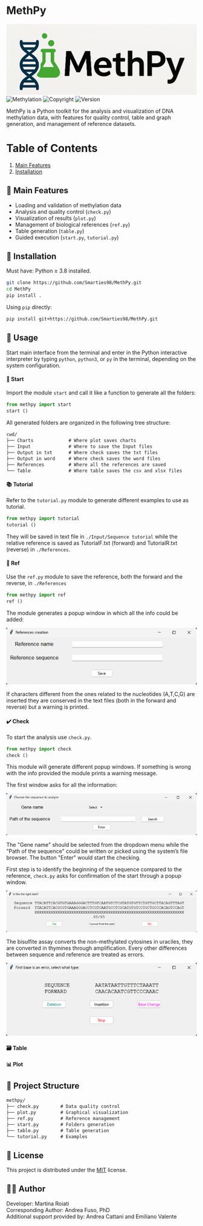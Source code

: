 # MethPy

![Logo](Logo.png)
![Methylation](https://img.shields.io/badge/🧬_CpG_and_non--CpG_Methylation-%23f5f5f5?style=flat)
![Copyright](https://img.shields.io/badge/copyright-2025-blue?style=flat)
![Version](https://img.shields.io/badge/V_1.0-yellow)



MethPy is a Python toolkit for the analysis and visualization of DNA methylation data, with features for quality control, table and graph generation, and management of reference datasets.

# Table of Contents
1. [Main Features](#header1)
2. [Installation](#header2)

## :test_tube: Main Features<a name="header1"/> 

- Loading and validation of methylation data
- Analysis and quality control (`check.py`)
- Visualization of results (`plot.py`)
- Management of biological references (`ref.py`)
- Table generation (`table.py`)
- Guided execution (`start.py`, `tutorial.py`)

## :rocket: Installation<a name="header2"/>

Must have: Python ≥ 3.8 installed.

```bash
git clone https://github.com/Smarties98/MethPy.git
cd MethPy
pip install .
```

Using  `pip` directly:

```bash
pip install git+https://github.com/Smarties98/MethPy.git
```

## :compass: Usage

Start main interface from the terminal and enter in the Python interactive interpreter by typing `python`, `python3`, or `py` in the terminal, depending on the system configuration.

#### :open_file_folder: Start
Import the module `start` and call it like a function to generate all the folders:
```python
from methpy import start
start ()
```
All generated folders are organized in the following tree structure: 
```
cwd/
├── Charts             # Where plot saves charts
├── Input              # Where to save the Input files
├── Output in txt      # Where check saves the txt files
├── Output in word     # Where check saves the word files
├── References         # Where all the references are saved
└── Table              # Where table saves the csv and xlsx files
```

#### :books: Tutorial 

Refer to the `tutorial.py` module to generate different examples to use as tutorial.
```python
from methpy import tutorial
tutorial ()
```
They will be saved in text file in `./Input/Sequence tutorial` while the relative reference is saved as TutorialF.txt (forward) and TutorialR.txt (reverse) in `./References`.

#### :bookmark: Ref
Use the `ref.py` module to save the reference, both the forward and the reverse, in `./References`
```python
from methpy import ref
ref ()
```

The module generates a popup window in which all the info could be added:

![ref](ref.png)

If characters different from the ones related to the nucleotides (A,T,C,G) are inserted they are conserved in the text files (both in the forward and reverse) but a warning is printed. 


#### :heavy_check_mark: Check
To start the analysis use `check.py`.

```python
from methpy import check
check ()
```
This module will generate different popup windows. If something is wrong with the info provided the module prints a warning message.

The first window asks for all the information:

![check1](check1.png)

The "Gene name" should be selected from the dropdown menu while the "Path of the sequence" could be written or picked using the system’s file browser. The button "Enter" would start the checking.

First step is to identify the beginning of the sequence compared to the reference, `check.py` asks for confirmation of the start through a popup window.  

![check2](check2.png)

The bisulfite assay converts the non-methylated cytosines in uraciles, they are converted in 
thymines through amplification. Every other differences between sequence and reference are treated as errors.

![check3](check3.png)


#### :card_file_box: Table



#### :bar_chart: Plot



## :file_folder: Project Structure

```
methpy/
├── check.py        # Data quality control
├── plot.py         # Graphical visualization
├── ref.py          # Reference management
├── start.py        # Folders generation
├── table.py        # Table generation
└── tutorial.py     # Examples
```

## :page_facing_up: License

This project is distributed under the [MIT](./LICENSE) license.

## :technologist: Author

Developer: Martina Roiati<br /> 
Corresponding Author: Andrea Fuso, PhD<br />
Additional support provided by: Andrea Cattani and Emiliano Valente
